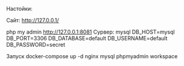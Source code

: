 Настойки: 

Сайт: 
http://127.0.0.1/

php my admin
http://127.0.0.1:8081
Сурвер: mysql
DB_HOST=mysql
DB_PORT=3306
DB_DATABASE=default
DB_USERNAME=default
DB_PASSWORD=secret


Запуск
docker-compose up -d nginx mysql phpmyadmin workspace
